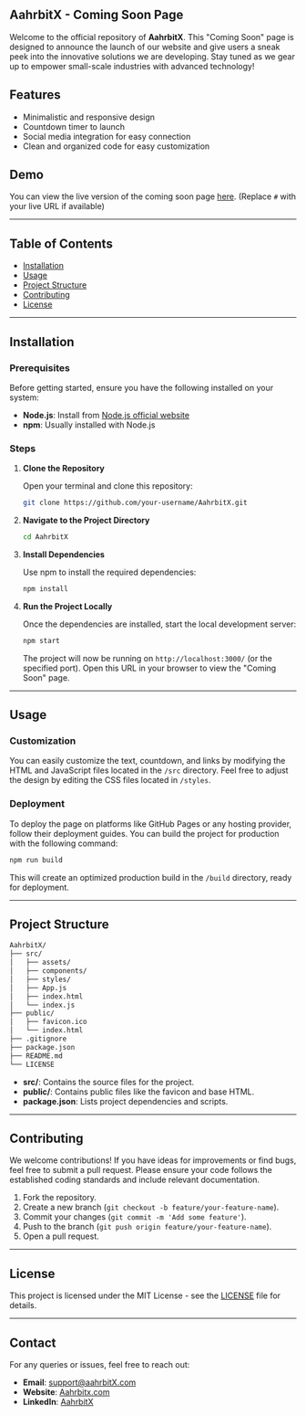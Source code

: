 

## AahrbitX - Coming Soon Page

Welcome to the official repository of **AahrbitX**. This "Coming Soon" page is designed to announce the launch of our website and give users a sneak peek into the innovative solutions we are developing. Stay tuned as we gear up to empower small-scale industries with advanced technology!

## Features

- Minimalistic and responsive design
- Countdown timer to launch
- Social media integration for easy connection
- Clean and organized code for easy customization

## Demo

You can view the live version of the coming soon page [here](#). (Replace `#` with your live URL if available)

---

## Table of Contents

- [Installation](#installation)
- [Usage](#usage)
- [Project Structure](#project-structure)
- [Contributing](#contributing)
- [License](#license)

---

## Installation

### Prerequisites

Before getting started, ensure you have the following installed on your system:

- **Node.js**: Install from [Node.js official website](https://nodejs.org/)
- **npm**: Usually installed with Node.js

### Steps

1. **Clone the Repository**

   Open your terminal and clone this repository:

   ```bash
   git clone https://github.com/your-username/AahrbitX.git
   ```

2. **Navigate to the Project Directory**

   ```bash
   cd AahrbitX
   ```

3. **Install Dependencies**

   Use npm to install the required dependencies:

   ```bash
   npm install
   ```

4. **Run the Project Locally**

   Once the dependencies are installed, start the local development server:

   ```bash
   npm start
   ```

   The project will now be running on `http://localhost:3000/` (or the specified port). Open this URL in your browser to view the "Coming Soon" page.

---

## Usage

### Customization

You can easily customize the text, countdown, and links by modifying the HTML and JavaScript files located in the `/src` directory. Feel free to adjust the design by editing the CSS files located in `/styles`.

### Deployment

To deploy the page on platforms like GitHub Pages or any hosting provider, follow their deployment guides. You can build the project for production with the following command:

```bash
npm run build
```

This will create an optimized production build in the `/build` directory, ready for deployment.

---

## Project Structure

```bash
AahrbitX/
├── src/
│   ├── assets/
│   ├── components/
│   ├── styles/
│   ├── App.js
│   ├── index.html
│   └── index.js
├── public/
│   ├── favicon.ico
│   └── index.html
├── .gitignore
├── package.json
├── README.md
└── LICENSE
```

- **src/**: Contains the source files for the project.
- **public/**: Contains public files like the favicon and base HTML.
- **package.json**: Lists project dependencies and scripts.

---

## Contributing

We welcome contributions! If you have ideas for improvements or find bugs, feel free to submit a pull request. Please ensure your code follows the established coding standards and include relevant documentation.

1. Fork the repository.
2. Create a new branch (`git checkout -b feature/your-feature-name`).
3. Commit your changes (`git commit -m 'Add some feature'`).
4. Push to the branch (`git push origin feature/your-feature-name`).
5. Open a pull request.

---

## License

This project is licensed under the MIT License - see the [LICENSE](LICENSE) file for details.

---

## Contact

For any queries or issues, feel free to reach out:

- **Email**: support@aahrbitX.com
- **Website**: [Aahrbitx.com](#)
- **LinkedIn**: [AahrbitX](#)
